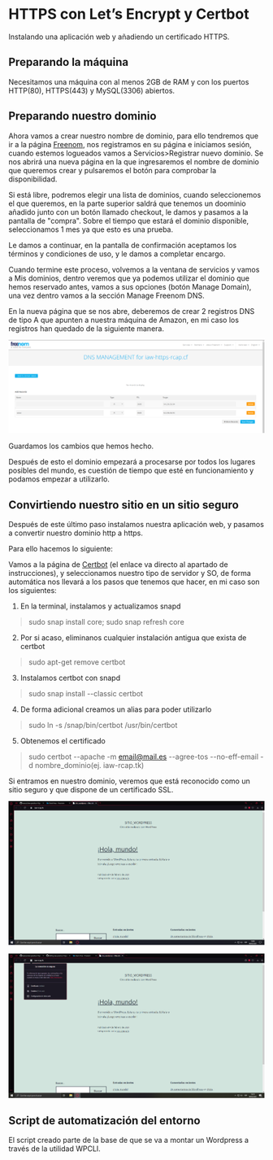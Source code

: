 # HTTPS con Let’s Encrypt y Certbot

Instalando una aplicación web y añadiendo un certificado HTTPS.

## Preparando la máquina

Necesitamos una máquina con al menos 2GB de RAM y con los puertos HTTP(80), HTTPS(443) y MySQL(3306) abiertos.

## Preparando nuestro dominio

Ahora vamos a crear nuestro nombre de dominio, para ello tendremos que ir a la página [Freenom](https://www.freenom.com/es/index.html?lang=es), nos registramos en su página e iniciamos sesión, cuando estemos logueados vamos a Servicios>Registrar nuevo dominio. Se nos abrirá una nueva página en la que ingresaremos el nombre de dominio que queremos crear y pulsaremos el botón para comprobar la disponibilidad.

Si está libre, podremos elegir una lista de dominios, cuando seleccionemos el que queremos, en la parte superior saldrá que tenemos un doominio añadido junto con un botón llamado checkout, le damos y pasamos a la pantalla de "compra". Sobre el tiempo que estará el dominio disponible, seleccionamos 1 mes ya que esto es una prueba. 

Le damos a continuar, en la pantalla de confirmación aceptamos los términos y condiciones de uso, y le damos a completar encargo.

Cuando termine este proceso, volvemos a la ventana de servicios y vamos a Mis dominios, dentro veremos que ya podemos utilizar el dominio que hemos reservado antes, vamos a sus opciones (botón Manage Domain), una vez dentro vamos a la sección Manage Freenom DNS.

En la nueva página que se nos abre, deberemos de crear 2 registros DNS de tipo A que apunten a nuestra máquina de Amazon, en mi caso los registros han quedado de la siguiente manera.

![Imagen de demostracion 1](/capturas/captura1.png)

Guardamos los cambios que hemos hecho.

Después de esto el dominio empezará a procesarse por todos los lugares posibles del mundo, es cuestión de tiempo que esté en funcionamiento y podamos empezar a utilizarlo.

## Convirtiendo nuestro sitio en un sitio seguro

Después de este último paso instalamos nuestra aplicación web, y pasamos a convertir nuestro dominio http a https.

Para ello hacemos lo siguiente:

Vamos a la página de [Certbot](https://certbot.eff.org/instructions) (el enlace va directo al apartado de instrucciones), y seleccionamos nuestro tipo de servidor y SO, de forma automática nos llevará a los pasos que tenemos que hacer, en mi caso son los siguientes:

1. En la terminal, instalamos y actualizamos snapd

>sudo snap install core; sudo snap refresh core

2. Por si acaso, eliminanos cualquier instalación antigua que exista de certbot

>sudo apt-get remove certbot

3. Instalamos certbot con snapd

>sudo snap install --classic certbot

4. De forma adicional creamos un alias para poder utilizarlo

> sudo ln -s /snap/bin/certbot /usr/bin/certbot

5. Obtenemos el certificado

>sudo certbot --apache -m email@mail.es --agree-tos --no-eff-email -d nombre_dominio(ej. iaw-rcap.tk)

Si entramos en nuestro dominio, veremos que está reconocido como un sitio seguro y que dispone de un certificado SSL.

![Imagen de demostracion 1](/capturas/captura2.png)

![Imagen de demostracion 1](/capturas/captura3.png)

## Script de automatización del entorno

El script creado parte de la base de que se va a montar un Wordpress a través de la utilidad WPCLI.
